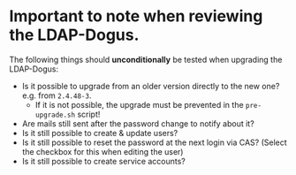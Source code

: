 # Important to note when reviewing the LDAP-Dogus.
The following things should **unconditionally** be tested when upgrading the LDAP-Dogus:
- Is it possible to upgrade from an older version directly to the new one? e.g. from `2.4.48-3`.
  - If it is not possible, the upgrade must be prevented in the `pre-upgrade.sh` script!
- Are mails still sent after the password change to notify about it?
- Is it still possible to create & update users?
- Is it still possible to reset the password at the next login via CAS? (Select the checkbox for this when editing the user)
- Is it still possible to create service accounts?